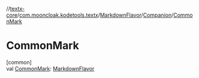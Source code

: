 //[textx-core](../../../../index.md)/[com.mooncloak.kodetools.textx](../../index.md)/[MarkdownFlavor](../index.md)/[Companion](index.md)/[CommonMark](-common-mark.md)

# CommonMark

[common]\
val [CommonMark](-common-mark.md): [MarkdownFlavor](../index.md)
